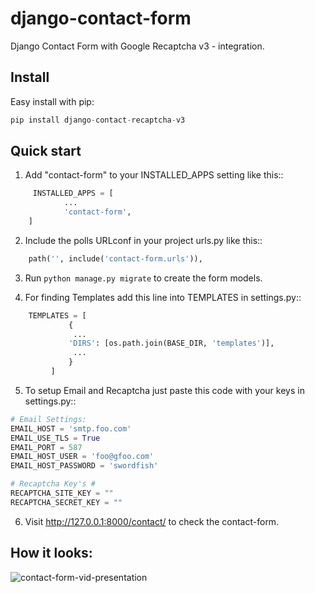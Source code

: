 # django-contact-form
Django Contact Form with Google Recaptcha v3 - integration.


## Install

Easy install with pip:
```python
pip install django-contact-recaptcha-v3
```


Quick start
-----------

1. Add "contact-form" to your INSTALLED_APPS setting like this::

```python
	 INSTALLED_APPS = [
        	...
        	'contact-form',
	]
`````

2. Include the polls URLconf in your project urls.py like this::

```python
	path('', include('contact-form.urls')),
`````

3. Run `python manage.py migrate` to create the form models.

4. For finding Templates add this line into TEMPLATES in settings.py::

```python
	TEMPLATES = [
             {
              ...
             'DIRS': [os.path.join(BASE_DIR, 'templates')],
              ...
             }
         ]
````

5. To setup Email and Recaptcha just paste this code with your keys in settings.py::


```python
# Email Settings:
EMAIL_HOST = 'smtp.foo.com'
EMAIL_USE_TLS = True
EMAIL_PORT = 587
EMAIL_HOST_USER = 'foo@gfoo.com'
EMAIL_HOST_PASSWORD = 'swordfish'

# Recaptcha Key's #
RECAPTCHA_SITE_KEY = ""
RECAPTCHA_SECRET_KEY = ""
```

6. Visit http://127.0.0.1:8000/contact/ to check the contact-form.


## How it looks:
![contact-form-vid-presentation](https://user-images.githubusercontent.com/40589021/61354422-6d991d80-a872-11e9-8e51-d88881a23523.gif)
